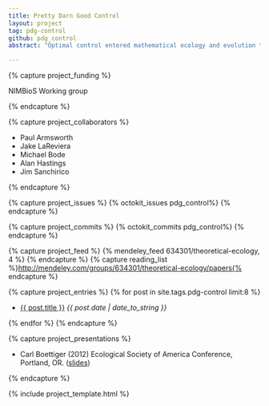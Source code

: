 ```yaml
---
title: Pretty Darn Good Control 
layout: project
tag: pdg-control 
github: pdg_control
abstract: "Optimal control entered mathematical ecology and evolution through applications in resource management and behavioral and evolutionary ecology. While traditional optimal control provides insights into problem structure and a set of analytic tools, it is most useful when combined with additional techniques that explicitly account for ill-resolved model structure, complex stochastics, and unusual or inflexible controls, which are commonly encountered in ecological systems. We will focus on three practical concerns that complicate straightforward applications of optimal control: model uncertainty, objective uncertainty, and control constraints. For model uncertainty, we consider scenarios where there are several competing models. Rather than applying optimal control to a model of dubious authority, a more reasonable strategy will reflect the uncertainty about the different models and update this through time as new information becomes available. For objective uncertainty, we consider cases where there is uncertainty about the correct objective function, such as managing a system for biological diversity with competing metrics of diversity. For control constraints, we consider fisheries management applications where optimal control solutions often represent functions that are either biologically or politically unfeasible, and we consider how to construct a principled approximation from within a class of pragmatically feasible controls. Using a problem-based approach, we will consider examples in fisheries management, marine spatial planning, life-history evolution, and ecosystem dynamics. Our team participants bring expertise from mathematics, ecology, control systems engineering, network theory, and statistics and are drawn from institutions in California, Pennsylvania, Hawaii, Tennessee, Florida, and Australia."

---
```


{% capture project_funding %}

NIMBioS Working group

{% endcapture %}

{% capture project_collaborators %}

- Paul Armsworth
- Jake LaReviera
- Michael Bode
- Alan Hastings
- Jim Sanchirico 

{% endcapture %}

{% capture project_issues %}
{% octokit_issues pdg_control%}
{% endcapture %}

{% capture project_commits %}
{% octokit_commits pdg_control%}
{% endcapture %}

{% capture project_feed %}
{% mendeley_feed 634301/theoretical-ecology, 4 %}
{% endcapture %}
{% capture reading_list %}http://mendeley.com/groups/634301/theoretical-ecology/papers{% endcapture %}

{% capture project_entries %}
{% for post in site.tags.pdg-control limit:8 %}
- <a href="{{ post.url }}">{{ post.title }}</a> <span style="font-style:italic"> {{ post.date | date_to_string }}</span>

{% endfor %}
{% endcapture %}

{% capture project_presentations %}

- Carl Boettiger (2012) Ecological Society of America Conference, Portland, OR. (<a href="http://www.slideshare.net/cboettig/esa-2012-talk">slides</a>)

{% endcapture %}



{% include project_template.html %}
